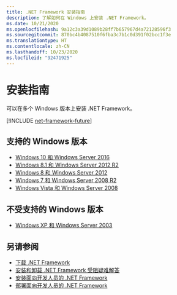 ```yaml
---
title: .NET Framework 安装指南
description: 了解如何在 Windows 上安装 .NET Framework。
ms.date: 10/21/2020
ms.openlocfilehash: 9a12c3a39d1089b28ff7b657967d4a72128596f3
ms.sourcegitcommit: 870bc4b4087510f6fba3c7b1c0d391f02bcc1f3e
ms.translationtype: HT
ms.contentlocale: zh-CN
ms.lasthandoff: 10/23/2020
ms.locfileid: "92471925"
---
```

# <a name="installation-guide"></a>安装指南

可以在多个 Windows 版本上安装 .NET Framework。

[!INCLUDE [net-framework-future](../../../includes/net-framework-future.md)]

## <a name="supported-windows-versions"></a>支持的 Windows 版本

- [Windows 10 和 Windows Server 2016](on-windows-10.md)
- [Windows 8.1 和 Windows Server 2012 R2](on-windows-8-1.md)
- [Windows 8 和 Windows Server 2012](on-windows-8.md)
- [Windows 7 和 Windows Server 2008 R2](on-windows-7.md)
- [Windows Vista 和 Windows Server 2008](on-windows-vista.md)

## <a name="unsupported-windows-versions"></a>不受支持的 Windows 版本

- [Windows XP 和 Windows Server 2003](on-windows-xp.md)

## <a name="see-also"></a>另请参阅

- [下载 .NET Framework](https://dotnet.microsoft.com/download)
- [安装和卸载 .NET Framework 受阻疑难解答](troubleshoot-blocked-installations-and-uninstallations.md)
- [安装面向开发人员的 .NET Framework](guide-for-developers.md)
- [部署面向开发人员的 .NET Framework](../deployment/deployment-guide-for-developers.md)
